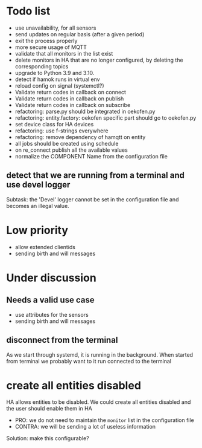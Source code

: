 # Todo list

- use unavailability, for all sensors
- send updates on regular basis (after a given period)
- exit the process properly
- more secure usage of MQTT
- validate that all monitors in the list exist
- delete monitors in HA that are no longer configured, by deleting the corresponding topics
- upgrade to Python 3.9 and 3.10.
- detect if hamok runs in virtual env
- reload config on signal (systemctl?)
- Validate return codes in callback on connect
- Validate return codes in callback on publish
- Validate return codes in callback on subscribe
- refactoring: parse.py should be integrated in oekofen.py
- refactoring: entity.factory: oekofen specific part should go to oekofen.py
- set device class for HA devices
- refactoring: use f-strings everywhere
- refactoring: remove dependency of hamqtt on entity
- all jobs should be created using schedule
- on re_connect publish all the available values
- normalize the COMPONENT Name from the configuration file

## detect that we are running from a terminal and use devel logger

Subtask: the 'Devel' logger cannot be set in the configuration file and becomes an illegal value.

# Low priority

- allow extended clientids
- sending birth and will messages

# Under discussion

## Needs a valid use case

- use attributes for the sensors
- sending birth and will messages
## disconnect from the terminal

As we start through systemd, it is running in the background. When started from terminal we probably want to it run connected to the terminal

# create all entities disabled

HA allows entities to be disabled. We could create all entities disabled and the user should enable them in HA

- PRO: we do not need to maintain the `monitor` list in the configuration file
- CONTRA: we will be sending a lot of useless information

Solution: make this configurable?